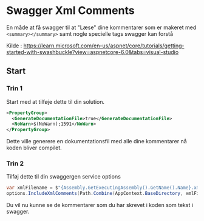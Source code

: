 ﻿# Swagger Xml Comments

En måde at få swagger til at "Læse" dine kommentarer som er makeret med 
`<summary></summary>` samt nogle specielle tags swagger kan forstå

Kilde : https://learn.microsoft.com/en-us/aspnet/core/tutorials/getting-started-with-swashbuckle?view=aspnetcore-6.0&tabs=visual-studio

## Start

### Trin 1
Start med at tilføje dette til din solution.
```xml
<PropertyGroup>
  <GenerateDocumentationFile>true</GenerateDocumentationFile>
  <NoWarn>$(NoWarn);1591</NoWarn>
</PropertyGroup>
```
Dette ville generere en dokumentationsfil med alle dine kommentarer nå koden bliver compilet.

### Trin 2

Tilføj dette til din swaggergen service options
```C#
var xmlFilename = $"{Assembly.GetExecutingAssembly().GetName().Name}.xml";
options.IncludeXmlComments(Path.Combine(AppContext.BaseDirectory, xmlFilename));
```

Du vil nu kunne se de kommentarer som du har skrevet i koden som tekst i swagger.

